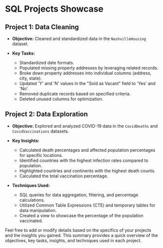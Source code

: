 # SQL Projects Showcase

## Project 1: Data Cleaning

- **Objective:** Cleaned and standardized data in the `NashvilleHousing` dataset.
  
- **Key Tasks:**
  - Standardized date formats.
  - Populated missing property addresses by leveraging related records.
  - Broke down property addresses into individual columns (address, city, state).
  - Updated 'Y' and 'N' values in the "Sold as Vacant" field to 'Yes' and 'No'.
  - Removed duplicate records based on specified criteria.
  - Deleted unused columns for optimization.

## Project 2: Data Exploration

- **Objective:** Explored and analyzed COVID-19 data in the `CovidDeaths` and `CovidVaccinations` datasets.

- **Key Insights:**
  - Calculated death percentages and affected population percentages for specific locations.
  - Identified countries with the highest infection rates compared to population.
  - Highlighted countries and continents with the highest death counts.
  - Calculated the total vaccination percentage.
  
- **Techniques Used:**
  - SQL queries for data aggregation, filtering, and percentage calculations.
  - Utilized Common Table Expressions (CTE) and temporary tables for data manipulation.
  - Created a view to showcase the percentage of the population vaccinated.

Feel free to add or modify details based on the specifics of your projects and the insights you gained. This summary provides a quick overview of the objectives, key tasks, insights, and techniques used in each project.


